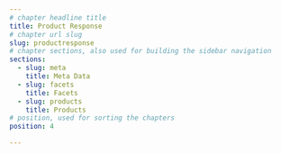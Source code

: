 ```yaml
---
# chapter headline title
title: Product Response
# chapter url slug
slug: productresponse
# chapter sections, also used for building the sidebar navigation
sections: 
  - slug: meta
    title: Meta Data
  - slug: facets
    title: Facets
  - slug: products
    title: Products
# position, used for sorting the chapters
position: 4 

---
```


